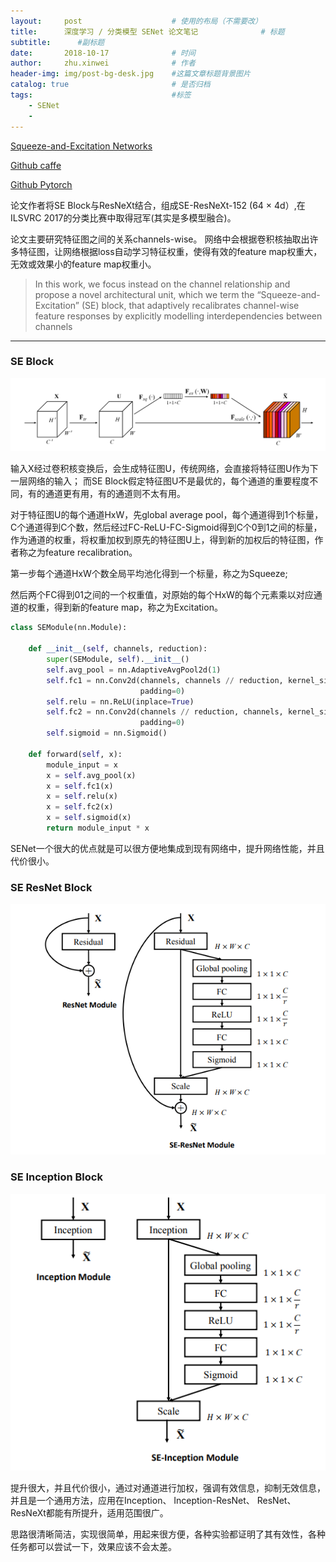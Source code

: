 ```yaml
---
layout:     post   				    # 使用的布局（不需要改）
title:     	深度学习 / 分类模型 SENet 论文笔记				# 标题 
subtitle:      #副标题
date:       2018-10-17 				# 时间
author:     zhu.xinwei 		    	# 作者
header-img: img/post-bg-desk.jpg 	#这篇文章标题背景图片
catalog: true 						# 是否归档
tags:								#标签
    - SENet
    - 
---
```


[Squeeze-and-Excitation Networks](https://arxiv.org/abs/1709.01507)

[Github caffe](https://github.com/hujie-frank/SENet)

[Github Pytorch](https://github.com/miraclewkf/SENet-PyTorch)


论文作者将SE Block与ResNeXt结合，组成SE-ResNeXt-152 (64 × 4d）,在ILSVRC 2017的分类比赛中取得冠军(其实是多模型融合)。




论文主要研究特征图之间的关系channels-wise。 网络中会根据卷积核抽取出许多特征图，让网络根据loss自动学习特征权重，使得有效的feature map权重大，无效或效果小的feature map权重小。
> In this work, we focus instead on the channel relationship and propose a novel architectural unit, which we term the “Squeeze-and-Excitation” (SE) block, that adaptively recalibrates channel-wise feature responses by explicitly modelling interdependencies between channels


___
### SE Block
![](/img/cnn/se_block.PNG)

输入X经过卷积核变换后，会生成特征图U，传统网络，会直接将特征图U作为下一层网络的输入；
而SE Block假定特征图U不是最优的，每个通道的重要程度不同，有的通道更有用，有的通道则不太有用。

对于特征图U的每个通道HxW，先global average pool，每个通道得到1个标量，C个通道得到C个数，然后经过FC-ReLU-FC-Sigmoid得到C个0到1之间的标量，作为通道的权重，将权重加权到原先的特征图U上，得到新的加权后的特征图，作者称之为feature recalibration。

第一步每个通道HxW个数全局平均池化得到一个标量，称之为Squeeze;

然后两个FC得到01之间的一个权重值，对原始的每个HxW的每个元素乘以对应通道的权重，得到新的feature map，称之为Excitation。


```python
class SEModule(nn.Module):

    def __init__(self, channels, reduction):
        super(SEModule, self).__init__()
        self.avg_pool = nn.AdaptiveAvgPool2d(1)
        self.fc1 = nn.Conv2d(channels, channels // reduction, kernel_size=1,
                             padding=0)
        self.relu = nn.ReLU(inplace=True)
        self.fc2 = nn.Conv2d(channels // reduction, channels, kernel_size=1,
                             padding=0)
        self.sigmoid = nn.Sigmoid()

    def forward(self, x):
        module_input = x
        x = self.avg_pool(x)
        x = self.fc1(x)
        x = self.relu(x)
        x = self.fc2(x)
        x = self.sigmoid(x)
        return module_input * x

```

SENet一个很大的优点就是可以很方便地集成到现有网络中，提升网络性能，并且代价很小。

### SE ResNet Block
![](/img/cnn/se_resnet_block.PNG)



### SE Inception Block
![](/img/cnn/se_inception_block.PNG)



提升很大，并且代价很小，通过对通道进行加权，强调有效信息，抑制无效信息，并且是一个通用方法，应用在Inception、 Inception-ResNet、 ResNet、ResNeXt都能有所提升，适用范围很广。

思路很清晰简洁，实现很简单，用起来很方便，各种实验都证明了其有效性，各种任务都可以尝试一下，效果应该不会太差。
